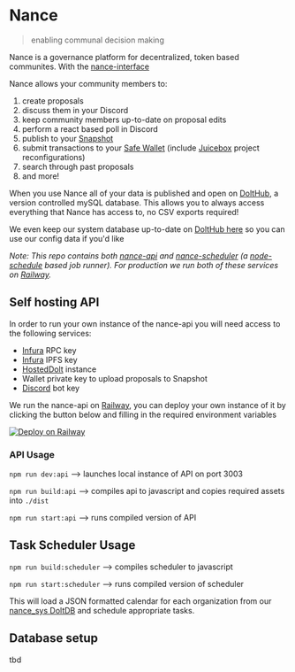 # Nance
> enabling communal decision making
> 
Nance is a governance platform for decentralized, token based communites. With the [nance-interface](https://github.com/nance-eth/nance-interface)

Nance allows your community members to:
1. create proposals
2. discuss them in your Discord
3. keep community members up-to-date on proposal edits
4. perform a react based poll in Discord
5. publish to your [Snapshot](https://snapshot.org/#/)
6. submit transactions to your [Safe Wallet](https://safe.global) (include [Juicebox](https://juicebox.money) project reconfigurations)
7. search through past proposals
8. and more!

When you use Nance all of your data is published and open on [DoltHub](https://dolthub.com), a version controlled mySQL database. This allows you to always access everything that Nance has access to, no CSV exports required!

We even keep our system database up-to-date on [DoltHub here](https://www.dolthub.com/repositories/nance/nance_sys) so you can use our config data if you'd like

_Note:
This repo contains both [nance-api](/src/api) and [nance-scheduler](/src/scheduler) (a [node-schedule](https://www.npmjs.com/package/node-schedule) based job runner). For production we run both of these services on [Railway](https://railway.app)._

## Self hosting API

In order to run your own instance of the nance-api you will need access to the following services:
* [Infura](https://www.infura.io) RPC key
* [Infura](https://www.infura.io) IPFS key
* [HostedDolt](https://hosted.doltdb.com) instance
* Wallet private key to upload proposals to Snapshot
* [Discord](https://discord.com/developers/docs/intro) bot key

We run the nance-api on [Railway](https://railway.app?referralCode=UAqXpP), you can deploy your own instance of it by clicking the button below and filling in the required environment variables

[![Deploy on Railway](https://railway.app/button.svg)](https://railway.app/template/DqkfRY?referralCode=UAqXpP)

### API Usage
`npm run dev:api` --> launches local instance of API on port 3003

`npm run build:api` --> compiles api to javascript and copies required assets into `./dist`

`npm run start:api` --> runs compiled version of API

## Task Scheduler Usage
`npm run build:scheduler` --> compiles scheduler to javascript

`npm run start:scheduler` --> runs compiled version of scheduler

This will load a JSON formatted calendar for each organization from our [nance_sys DoltDB](https://www.dolthub.com/repositories/nance/nance_sys)
and schedule appropriate tasks.

## Database setup

tbd

